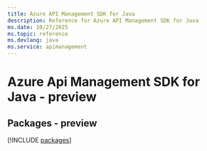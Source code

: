 ```yaml
---
title: Azure API Management SDK for Java
description: Reference for Azure API Management SDK for Java
ms.date: 10/27/2025
ms.topic: reference
ms.devlang: java
ms.service: apimanagement
---
```

# Azure Api Management SDK for Java - preview
## Packages - preview
[!INCLUDE [packages](api-management-index.md)]